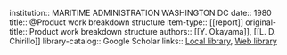 institution:: MARITIME ADMINISTRATION WASHINGTON DC
date:: 1980
title:: @Product work breakdown structure
item-type:: [[report]]
original-title:: Product work breakdown structure
authors:: [[Y. Okayama]], [[L. D. Chirillo]]
library-catalog:: Google Scholar
links:: [Local library](zotero://select/library/items/KYTLPI43), [Web library](https://www.zotero.org/users/6520516/items/KYTLPI43)
